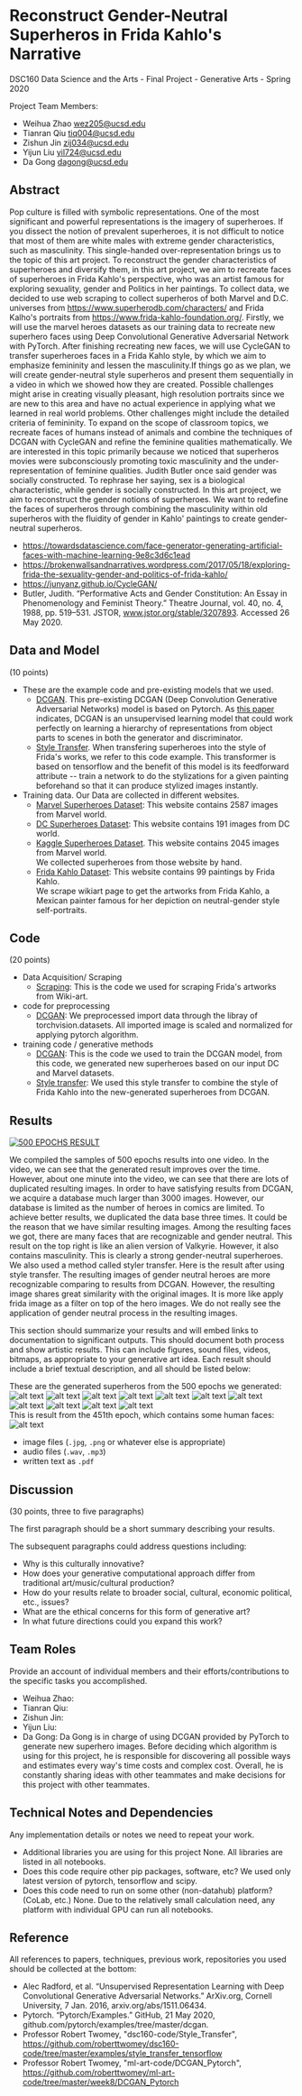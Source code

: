 # Reconstruct Gender-Neutral Superheros in Frida Kahlo's Narrative 

DSC160 Data Science and the Arts - Final Project - Generative Arts - Spring 2020

Project Team Members: 
- Weihua Zhao wez205@ucsd.edu
- Tianran Qiu tiq004@ucsd.edu
- Zishun Jin zij034@ucsd.edu
- Yijun Liu yil724@ucsd.edu
- Da Gong dagong@ucsd.edu

## Abstract


Pop culture is filled with symbolic representations. One of the most significant and powerful representations is the imagery of superheroes. If you dissect the notion of prevalent superheroes, it is not difficult to notice that most of them are white males with extreme gender characteristics, such as masculinity. This single-handed over-representation brings us to the topic of this art project. To reconstruct the gender characteristics of superheroes and diversify them, in this art project, we aim to recreate faces of superheroes in Frida Kahlo's perspective, who was an artist famous for exploring sexuality, gender and Politics in her paintings. 
To collect data, we decided to use web scraping to collect superheros of both Marvel and D.C. universes from https://www.superherodb.com/characters/ and Frida Kalho's portraits from https://www.frida-kahlo-foundation.org/. Firstly, we will use the marvel heroes datasets as our training data to recreate new superhero faces using Deep Convolutional Generative Adversarial Network with PyTorch. After finishing recreating new faces, we will use CycleGAN to transfer superheroes faces in a Frida Kahlo style, by which we aim to emphasize femininity and lessen the masculinity.If things go as we plan, we will create gender-neutral style superheros and present them sequentially in a video in which we showed how they are created. 
Possible challenges might arise in creating visually pleasant, high resolution portraits since we are new to this area and have no actual experience in applying what we learned in real world problems. Other challenges might include the detailed criteria of femininity. To expand on the scope of classroom topics, we recreate faces of humans instead of animals and combine the techniques of DCGAN with CycleGAN and refine the feminine qualities mathematically. 
We are interested in this topic primarily because we noticed that superheros movies were subconsciously promoting toxic masculinity and the under-representation of feminine qualities. Judith Butler once said gender was socially constructed. To rephrase her saying, sex is a biological characteristic, while gender is socially constructed. In this art project, we aim to reconstruct the gender notions of superheroes. We want to redefine the faces of superheros through combining the masculinity within old superheros with the fluidity of gender in Kahlo' paintings to create gender-neutral superheros. 


 - https://towardsdatascience.com/face-generator-generating-artificial-faces-with-machine-learning-9e8c3d6c1ead
 - https://brokenwallsandnarratives.wordpress.com/2017/05/18/exploring-frida-the-sexuality-gender-and-politics-of-frida-kahlo/
 - https://junyanz.github.io/CycleGAN/
 - Butler, Judith. “Performative Acts and Gender Constitution: An Essay in Phenomenology and Feminist Theory.” Theatre Journal, vol. 40, no. 4, 1988, pp. 519–531. JSTOR, www.jstor.org/stable/3207893. Accessed 26 May 2020.


## Data and Model

(10 points) 
- These are the example code and pre-existing models that we used. 
  - [DCGAN](https://github.com/roberttwomey/ml-art-code/blob/master/week8/DCGAN_Pytorch/dcgan_train.ipynb).
  This pre-existing DCGAN (Deep Convolution Generative Adversarial Networks) model is based on Pytorch. As [this paper](https://arxiv.org/abs/1511.06434) indicates, DCGAN is an unsupervised learning model that could work perfectly on learning a hierarchy of representations from object parts to scenes in both the generator and discriminator. 
  - [Style Transfer](https://github.com/roberttwomey/dsc160-code/blob/master/examples/style_transfer_tensorflow/style_transfer_keras.ipynb). 
  When transfering superheroes into the style of Frida's works, we refer to this code example. This transformer is based on tensorflow and the benefit of this model is its feedforward attribute -- train a network to do the stylizations for a given painting beforehand so that it can produce stylized images instantly.
- Training data. Our Data are collected in different websites.
  - [Marvel Superheroes Dataset](https://www.marvel.com/characters): This website contains 2587 images from Marvel world.
  - [DC Superheroes Dataset](https://www.dccomics.com/characters): This website contains 191 images from DC world.
  - [Kaggle Superheroes Dataset](https://www.kaggle.com/vibster2397/superheroes). This website contains 2045 images from Marvel world. <br/>
We collected superheroes from those website by hand.
  - [Frida Kahlo Dataset](https://www.wikiart.org/en/frida-kahlo): This website contains 99 paintings by Frida Kahlo.<br/>
  We scrape wikiart page to get the artworks from Frida Kahlo, a Mexican painter famous for her depiction on neutral-gender style self-portraits.
  

## Code

(20 points)
- Data Acquisition/ Scraping
  * [Scraping](/code/scrape_frida_arts.ipynb): This is the code we used for scraping Frida's artworks from Wiki-art.
- code for preprocessing
  * [DCGAN](/Final_Project_Group_404-not-found.ipynb): We preprocessed import data through the libray of torchvision.datasets. All imported image is scaled and normalized for applying pytorch algorithm.
- training code / generative methods
  * [DCGAN](/Final_Project_Group_404-not-found.ipynb): This is the code we used to train the DCGAN model, from this code, we generated new superheroes based on our input DC and Marvel datasets.
  * [Style transfer](/style_transfer_keras.ipynb): We used this style transfer to combine the style of Frida Kahlo into the new-generated superheroes from DCGAN.

## Results

[![500 EPOCHS RESULT](http://img.youtube.com/vi/o9a6aOox2I0/0.jpg)](https://www.youtube.com/watch?v=o9a6aOox2I0 "500 EPOCHS RESULT")

We compiled the samples of 500 epochs results into one video. In the video, we can see that the generated result improves over the time. However, about one minute into the video, we can see that there are lots of duplicated resulting images. In order to have satisfying results from DCGAN, we acquire a database much larger than 3000 images. However, our database is limited as the number of heroes in comics are limited. To achieve better results, we duplicated the data base three times. It could be the reason that we have similar resulting images. Among the resulting faces we got, there are many faces that are recognizable and gender neutral. This result on the top right is like an alien version of Valkyrie. However, it also contains masculinity. This is clearly a strong gender-neutral superheroes.
We also used a method called styler transfer. Here is the result after using style transfer. The resulting images of gender neutral heroes are more recognizable comparing to results from DCGAN. However, the resulting image shares great similarity with the original images. It is more like apply frida image as a filter on top of the hero images. We do not really see the application of gender neutral process in the resulting images. 

This section should summarize your results and will embed links to documentation to significant outputs. This should document both process and show artistic results. This can include figures, sound files, videos, bitmaps, as appropriate to your generative art idea. Each result should include a brief textual description, and all should be listed below: 

These are the generated superheros from the 500 epochs we generated:                                                           
![alt text](https://github.com/ucsd-dsc-arts/dsc160-final-404-not-found-1/blob/master/results/results/WeChat%20Image_2020060704331512.png)
![alt text](https://github.com/ucsd-dsc-arts/dsc160-final-404-not-found-1/blob/master/results/results/WeChat%20Image_2020060704331573.png)
![alt text](https://github.com/ucsd-dsc-arts/dsc160-final-404-not-found-1/blob/master/results/results/WeChat%20Image_2020060704331515.png)
![alt text](https://github.com/ucsd-dsc-arts/dsc160-final-404-not-found-1/blob/master/results/results/WeChat%20Image_2020060704331538.png)
![alt text](https://github.com/ucsd-dsc-arts/dsc160-final-404-not-found-1/blob/master/results/results/WeChat%20Image_2020060704331517.png)
![alt text](https://github.com/ucsd-dsc-arts/dsc160-final-404-not-found-1/blob/master/results/results/WeChat%20Image_2020060704331527.png)
![alt text](https://github.com/ucsd-dsc-arts/dsc160-final-404-not-found-1/blob/master/results/results/WeChat%20Image_2020060704331535.png)
![alt text](https://github.com/ucsd-dsc-arts/dsc160-final-404-not-found-1/blob/master/results/results/WeChat%20Image_202006070433155.png)
![alt text](https://github.com/ucsd-dsc-arts/dsc160-final-404-not-found-1/blob/master/results/results/WeChat%20Image_2020060704331570.png)
![alt text](https://github.com/ucsd-dsc-arts/dsc160-final-404-not-found-1/blob/master/results/results/WeChat%20Image_2020060704331540.png)
![alt text](https://github.com/ucsd-dsc-arts/dsc160-final-404-not-found-1/blob/master/results/results/WeChat%20Image_2020060704331559.png)                                                             
This is result from the 451th epoch, which contains some human faces:
![alt text](https://github.com/ucsd-dsc-arts/dsc160-final-404-not-found-1/blob/master/results/500EPOCHs/fake_samples_epoch_451.png)

- image files (`.jpg`, `.png` or whatever else is appropriate)
- audio files (`.wav`, `.mp3`)
- written text as `.pdf`

## Discussion

(30 points, three to five paragraphs)

The first paragraph should be a short summary describing your results.

The subsequent paragraphs could address questions including:
- Why is this culturally innovative?
- How does your generative computational approach differ from traditional art/music/cultural production? 
- How do your results relate to broader social, cultural, economic political, etc., issues? 
- What are the ethical concerns for this form of generative art? 
- In what future directions could you expand this work?

## Team Roles

Provide an account of individual members and their efforts/contributions to the specific tasks you accomplished.
- Weihua Zhao:
- Tianran Qiu:
- Zishun Jin:
- Yijun Liu:
- Da Gong: Da Gong is in charge of using DCGAN provided by PyTorch to generate new superhero images. Before deciding which algorithm is using for this project, he is responsible for discovering all possible ways and estimates every way's time costs and complex cost. Overall, he is constantly sharing ideas with other teammates and make decisions for this project with other teammates.


## Technical Notes and Dependencies

Any implementation details or notes we need to repeat your work. 
- Additional libraries you are using for this project
None. All libraries are listed in all notebooks.
- Does this code require other pip packages, software, etc?
We used only latest version of pytorch, tensorflow and scipy.
- Does this code need to run on some other (non-datahub) platform? (CoLab, etc.)
None. Due to the relatively small calculation need, any platform with individual GPU can run all notebooks.


## Reference

All references to papers, techniques, previous work, repositories you used should be collected at the bottom:
- Alec Radford, et al. “Unsupervised Representation Learning with Deep Convolutional Generative Adversarial Networks.” ArXiv.org, Cornell University, 7 Jan. 2016, arxiv.org/abs/1511.06434.
- Pytorch. “Pytorch/Examples.” GitHub, 21 May 2020, github.com/pytorch/examples/tree/master/dcgan.
- Professor Robert Twomey, "dsc160-code/Style_Transfer", https://github.com/roberttwomey/dsc160-code/tree/master/examples/style_transfer_tensorflow
- Professor Robert Twomey, "ml-art-code/DCGAN_Pytorch", https://github.com/roberttwomey/ml-art-code/tree/master/week8/DCGAN_Pytorch

